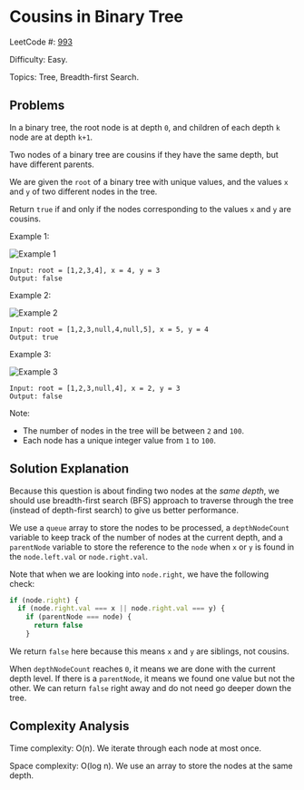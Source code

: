 # Cousins in Binary Tree

LeetCode #: [993](https://leetcode.com/problems/cousins-in-binary-tree/)

Difficulty: Easy.

Topics: Tree, Breadth-first Search.

## Problems

In a binary tree, the root node is at depth `0`, and children of each depth `k` node are at depth `k+1`.

Two nodes of a binary tree are cousins if they have the same depth, but have different parents.

We are given the `root` of a binary tree with unique values, and the values `x` and `y` of two different nodes in the tree.

Return `true` if and only if the nodes corresponding to the values `x` and `y` are cousins.

Example 1:

![Example 1](https://assets.leetcode.com/uploads/2019/02/12/q1248-01.png)

```text
Input: root = [1,2,3,4], x = 4, y = 3
Output: false
```

Example 2:

![Example 2](https://assets.leetcode.com/uploads/2019/02/12/q1248-02.png)

```text
Input: root = [1,2,3,null,4,null,5], x = 5, y = 4
Output: true
```

Example 3:

![Example 3](https://assets.leetcode.com/uploads/2019/02/13/q1248-03.png)

```text
Input: root = [1,2,3,null,4], x = 2, y = 3
Output: false
```

Note:

- The number of nodes in the tree will be between `2` and `100`.
- Each node has a unique integer value from `1` to `100`.

## Solution Explanation

Because this question is about finding two nodes at the *same depth*, we should use breadth-first search (BFS) approach to traverse through the tree (instead of depth-first search) to give us better performance.

We use a `queue` array to store the nodes to be processed, a `depthNodeCount` variable to keep track of the number of nodes at the current depth, and a `parentNode` variable to store the reference to the `node` when `x` or `y` is found in the `node.left.val` or `node.right.val`.

Note that when we are looking into `node.right`, we have the following check:

```javascript
if (node.right) {
  if (node.right.val === x || node.right.val === y) {
    if (parentNode === node) {
      return false
    }
```

We return `false` here because this means `x` and `y` are siblings, not cousins.

When `depthNodeCount` reaches `0`, it means we are done with the current depth level. If there is a `parentNode`, it means we found one value but not the other. We can return `false` right away and do not need go deeper down the tree.

## Complexity Analysis

Time complexity: O(n). We iterate through each node at most once.

Space complexity: O(log n). We use an array to store the nodes at the same depth.
